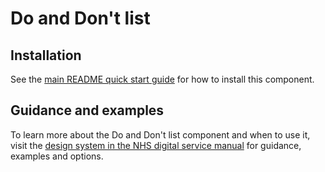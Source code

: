 # Do and Don't list

## Installation

See the [main README quick start guide](https://github.com/nhsuk/nhsuk-frontend#quick-start) for how to install this component.

## Guidance and examples

To learn more about the Do and Don't list component and when to use it, visit the [design system in the NHS digital service manual](https://service-manual.nhs.uk/design-system/components/do-and-dont-lists) for guidance, examples and options.
